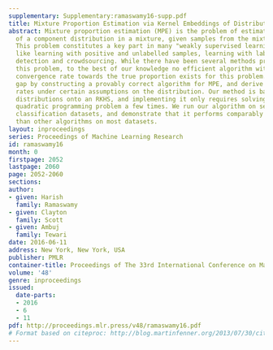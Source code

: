 ```yaml
---
supplementary: Supplementary:ramaswamy16-supp.pdf
title: Mixture Proportion Estimation via Kernel Embeddings of Distributions
abstract: Mixture proportion estimation (MPE) is the problem of estimating the weight
  of a component distribution in a mixture, given samples from the mixture and component.
  This problem constitutes a key part in many "weakly supervised learning" problems
  like learning with positive and unlabelled samples, learning with label noise, anomaly
  detection and crowdsourcing. While there have been several methods proposed to solve
  this problem, to the best of our knowledge no efficient algorithm with a proven
  convergence rate towards the true proportion exists for this problem. We fill this
  gap by constructing a provably correct algorithm for MPE, and derive convergence
  rates under certain assumptions on the distribution. Our method is based on embedding
  distributions onto an RKHS, and implementing it only requires solving a simple convex
  quadratic programming problem a few times. We run our algorithm on several standard
  classification datasets, and demonstrate that it performs comparably to or better
  than other algorithms on most datasets.
layout: inproceedings
series: Proceedings of Machine Learning Research
id: ramaswamy16
month: 0
firstpage: 2052
lastpage: 2060
page: 2052-2060
sections: 
author:
- given: Harish
  family: Ramaswamy
- given: Clayton
  family: Scott
- given: Ambuj
  family: Tewari
date: 2016-06-11
address: New York, New York, USA
publisher: PMLR
container-title: Proceedings of The 33rd International Conference on Machine Learning
volume: '48'
genre: inproceedings
issued:
  date-parts:
  - 2016
  - 6
  - 11
pdf: http://proceedings.mlr.press/v48/ramaswamy16.pdf
# Format based on citeproc: http://blog.martinfenner.org/2013/07/30/citeproc-yaml-for-bibliographies/
---
```

